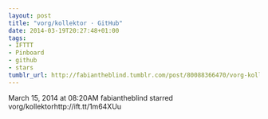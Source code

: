 ```yaml
---
layout: post
title: "vorg/kollektor · GitHub"
date: 2014-03-19T20:27:48+01:00
tags:
- IFTTT
- Pinboard
- github
- stars
tumblr_url: http://fabiantheblind.tumblr.com/post/80088366470/vorg-kollektor-github
---
```

March 15, 2014 at 08:20AM
fabiantheblind starred vorg/kollektorhttp://ift.tt/1m64XUu
